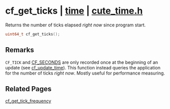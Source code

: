 # cf_get_ticks | [time](https://github.com/RandyGaul/cute_framework/blob/master/docs/time_readme.md) | [cute_time.h](https://github.com/RandyGaul/cute_framework/blob/master/include/cute_time.h)

Returns the number of ticks elapsed _right now_ since program start.

```cpp
uint64_t cf_get_ticks();
```

## Remarks

`CF_TICK` and [CF_SECONDS](https://github.com/RandyGaul/cute_framework/blob/master/docs/time/cf_seconds.md) are only recorded once at the beginning of an update (see [cf_update_time](https://github.com/RandyGaul/cute_framework/blob/master/docs/time/cf_update_time.md)). This function instead
queries the application for the number of ticks _right now_. Mostly useful for performance measuring.

## Related Pages

[cf_get_tick_frequency](https://github.com/RandyGaul/cute_framework/blob/master/docs/time/cf_get_tick_frequency.md)  
